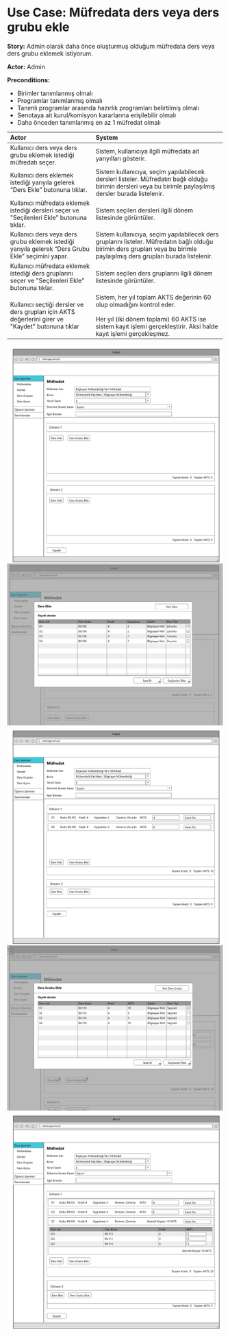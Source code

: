 Use Case: Müfredata ders veya ders grubu ekle
============

**Story:** Admin olarak daha önce oluşturmuş olduğum müfredata ders veya ders grubu eklemek istiyorum.

**Actor:** Admin

**Preconditions:**

- Birimler tanımlanmış olmalı
- Programlar tanımlanmış olmalı
- Tanımlı programlar arasında hazırlık programları belirtilmiş olmalı
- Senotaya ait kurul/komisyon kararlarına erişilebilir olmalı
- Daha önceden tanımlanmış en az 1 müfredat olmalı

| Actor        | System       |
| :----------- |:-------------|
| Kullanıcı ders veya ders grubu eklemek istediği müfredatı seçer.| Sistem, kullanıcıya ilgili müfredata ait yarıyılları gösterir.|
| Kullanıcı ders eklemek istediği yarıyıla gelerek “Ders Ekle” butonuna tıklar.| Sistem kullanıcıya, seçim yapılabilecek dersleri listeler. Müfredatın bağlı olduğu birimin dersleri veya bu birimle paylaşılmış dersler burada listelenir.|
| Kullanıcı müfredata eklemek istediği dersleri seçer ve "Seçilenleri Ekle" butonuna tıklar. | Sistem seçilen dersleri ilgili dönem listesinde görüntüler. |
| Kullanıcı ders veya ders grubu eklemek istediği yarıyıla gelerek “Ders Grubu Ekle” seçimini yapar.| Sistem kullanıcıya, seçim yapılabilecek ders gruplarını listeler. Müfredatın bağlı olduğu birimin ders grupları veya bu birimle paylaşılmış ders grupları burada listelenir.|
| Kullanıcı müfredata eklemek istediği ders gruplarını seçer ve "Seçilenleri Ekle" butonuna tıklar. | Sistem seçilen ders gruplarını ilgili dönem listesinde görüntüler. |
| Kullanıcı seçtiği dersler ve ders grupları için AKTS değerlerini girer ve "Kaydet" butonuna tıklar | Sistem, her yıl toplam AKTS değerinin 60 olup olmadığını kontrol eder.<br><br> Her yıl (iki dönem toplamı) 60 AKTS ise sistem kayıt işlemi gerçekleştirir. Aksi halde kayıt işlemi gerçekleşmez. |

![alt text](assets/mockups/mufredat/3.png)
![alt text](assets/mockups/mufredat/4.png)
![alt text](assets/mockups/mufredat/5.png)
![alt text](assets/mockups/mufredat/6.png)
![alt text](assets/mockups/mufredat/7.png)